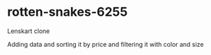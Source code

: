 # rotten-snakes-6255
Lenskart clone

Adding data and sorting it by price and filtering it with color and size